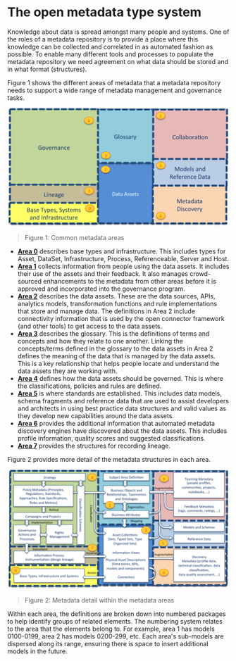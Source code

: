 <!-- SPDX-License-Identifier: Apache-2.0 -->

# The open metadata type system

Knowledge about data is spread amongst many people and systems.
One of the roles of a metadata repository is to provide a place
where this knowledge can be collected and correlated in as automated fashion as possible.
To enable many different tools and processes to populate the metadata repository we need
agreement on what data should be stored and in what format (structures). 

Figure 1 shows the different areas of metadata that a metadata repository needs
to support a wide range of metadata management and governance tasks.

![Figure 1: Common metadata areas](Figure-1-Open-Metadata-Areas.png)
> Figure 1: Common metadata areas

* **[Area 0](Area-0-models.md)** describes base types and infrastructure.  This includes types for Asset, DataSet, Infrastructure, Process, Referenceable, Server and Host.
* **[Area 1](Area-1-models.md)** collects information from people using the data assets.  It includes their use of the assets and their feedback.  It also manages crowd-sourced enhancements to the metadata from other areas before it is approved and incorporated into the governance program.
* **[Area 2](Area-2-models.md)** describes the data assets.  These are the data sources, APIs, analytics models, transformation functions and rule implementations that store and manage data.  The definitions in Area 2 include connectivity information that is used by the open connector framework (and other tools) to get access to the data assets.
* **[Area 3](Area-3-models.md)** describes the glossary.  This is the definitions of terms and concepts and how they relate to one another.  Linking the concepts/terms defined in the glossary to the data assets in Area 2 defines the meaning of the data that is managed by the data assets.  This is a key relationship that helps people locate and understand the data assets they are working with.
* **[Area 4](Area-4-models.md)** defines how the data assets should be governed.  This is where the classifications, policies and rules are defined.
* **[Area 5](Area-5-models.md)** is where standards are established.  This includes data models, schema fragments and reference data that are used to assist developers and architects in using best practice data structures and valid values as they develop new capabilities around the data assets.
* **[Area 6](Area-6-models.md)** provides the additional information that automated metadata discovery engines have discovered about the data assets.  This includes profile information, quality scores and suggested classifications.
* **[Area 7](Area-7-models.md)** provides the structures for recording lineage.


Figure 2 provides more detail of the metadata structures in each area.

![Figure 2: Metadata detail within the metadata areas](Figure-2-Open-Metadata-Areas-Detail.png)
> Figure 2: Metadata detail within the metadata areas

Within each area, the definitions are broken down into numbered packages to help identify
groups of related elements.
The numbering system relates to the area that the elements belong to.
For example, area 1 has models 0100-0199, area 2 has models 0200-299, etc.
Each area's sub-models are dispersed along its range, ensuring there is space to
insert additional models in the future.